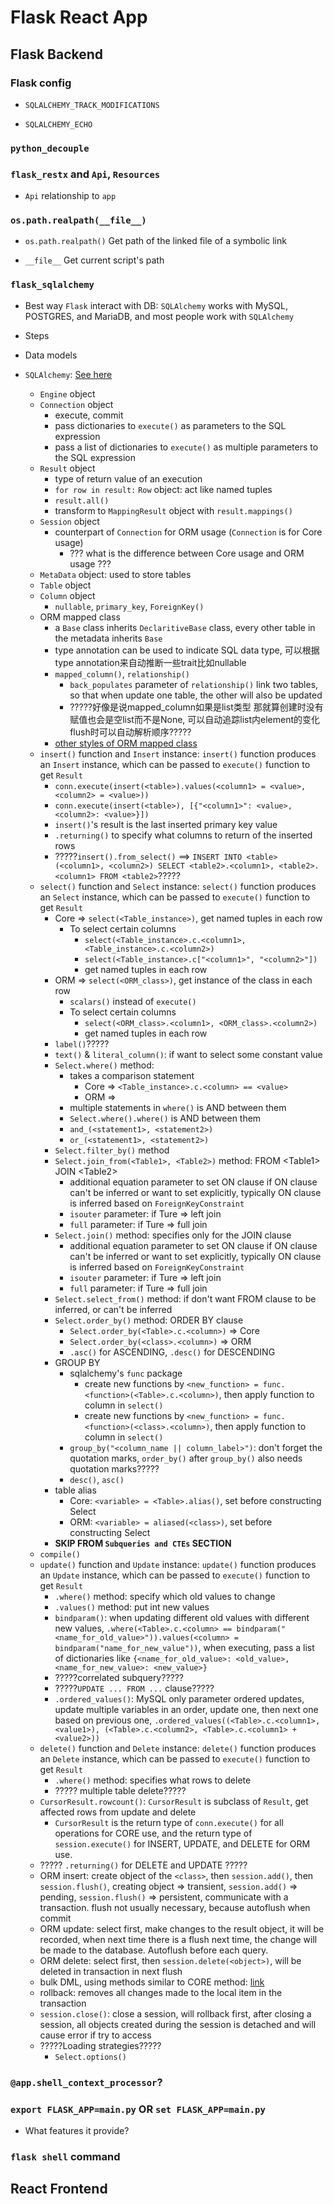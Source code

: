 # Flask React App

## Flask Backend

### Flask config

- `SQLALCHEMY_TRACK_MODIFICATIONS`

- `SQLALCHEMY_ECHO`

### `python_decouple`

### `flask_restx` and `Api`, `Resources`

- `Api` relationship to `app`

### `os.path.realpath(__file__)`

- `os.path.realpath()` Get path of the linked file of a symbolic link

- `__file__` Get current script's path

### `flask_sqlalchemy`

- Best way `Flask` interact with DB: `SQLAlchemy` works with MySQL, POSTGRES, and MariaDB, and most people work with `SQLAlchemy`

- Steps

- Data models

- `SQLAlchemy`: [See here](./SQLAlchemy.md)
  
  - `Engine` object
  - `Connection` object
    - execute, commit
    - pass dictionaries to `execute()` as parameters to the SQL expression
    - pass a list of dictionaries to `execute()` as multiple parameters to the SQL expression
  - `Result` object
    - type of return value of an execution 
    - `for row in result:` `Row` object: act like named tuples
    - `result.all()`
    - transform to `MappingResult` object with `result.mappings()`
  - `Session` object
    - counterpart of `Connection` for ORM usage (`Connection` is for Core usage)
      - ??? what is the difference between Core usage and ORM usage ???
  - `MetaData` object: used to store tables
  - `Table` object
  - `Column` object
    - `nullable`, `primary_key`, `ForeignKey()`
  - ORM mapped class
    - a `Base` class inherits `DeclaritiveBase` class, every other table in the metadata inherits `Base`
    - type annotation can be used to indicate SQL data type, 可以根据type annotation来自动推断一些trait比如nullable
    - `mapped_column()`, `relationship()`
      - `back_populates` parameter of `relationship()` link two tables, so that when update one table, the other will also be updated
      - ?????好像是说mapped_column如果是list类型 那就算创建时没有赋值也会是空list而不是None, 可以自动追踪list内element的变化 flush时可以自动解析顺序?????
    - [other styles of ORM mapped class](https://docs.sqlalchemy.org/en/20/orm/mapping_styles.html#orm-mapping-styles)
  - `insert()` function and `Insert` instance: `insert()` function produces an `Insert` instance, which can be passed to `execute()` function to get `Result`
    - `conn.execute(insert(<table>).values(<column1> = <value>, <column2> = <value>))`
    - `conn.execute(insert(<table>), [{"<column1>": <value>, <column2>: <value>}])`
    - `insert()`'s result is the last inserted primary key value
    - `.returning()` to specify what columns to return of the inserted rows
    - ?????`insert().from_select()` ==> `INSERT INTO <table> (<column1>, <column2>) SELECT <table2>.<column1>, <table2>.<column1> FROM <table2>`?????
  - `select()` function and `Select` instance: `select()` function produces an `Select` instance, which can be passed to `execute()` function to get `Result`
    - Core => `select(<Table_instance>)`, get named tuples in each row
      - To select certain columns
        - `select(<Table_instance>.c.<column1>, <Table_instance>.c.<column2>)`
        - `select(<Table_instance>.c["<column1>", "<column2>"])`
        - get named tuples in each row
    - ORM => `select(<ORM_class>)`, get instance of the class in each row
      - `scalars()` instead of `execute()`
      - To select certain columns
        - `select(<ORM_class>.<column1>, <ORM_class>.<column2>)`
        - get named tuples in each row
    - `label()`?????
    - `text()` & `literal_column()`: if want to select some constant value
    - `Select.where()` method:
      - takes a comparison statement
        - Core => `<Table_instance>.c.<column> == <value>`
        - ORM => 
      - multiple statements in `where()` is AND between them
      - `Select.where().where()` is AND between them
      - `and_(<statement1>, <statement2>)`
      - `or_(<statement1>, <statement2>)`
    - `Select.filter_by()` method
    - `Select.join_from(<Table1>, <Table2>)` method: FROM \<Table1\> JOIN \<Table2\>
      - additional equation parameter to set ON clause if ON clause can't be inferred or want to set explicitly, typically ON clause is inferred based on `ForeignKeyConstraint`
      - `isouter` parameter: if Ture => left join
      - `full` parameter: if Ture => full join
    - `Select.join()` method: specifies only for the JOIN clause
      - additional equation parameter to set ON clause if ON clause can't be inferred or want to set explicitly, typically ON clause is inferred based on `ForeignKeyConstraint`
      - `isouter` parameter: if Ture => left join
      - `full` parameter: if Ture => full join
    - `Select.select_from()` method: if don't want FROM clause to be inferred, or can't be inferred
    - `Select.order_by()` method: ORDER BY clause
      - `Select.order_by(<Table>.c.<column>)` => Core
      - `Select.order_by(<class>.<column>)` => ORM
      - `.asc()` for ASCENDING, `.desc()` for DESCENDING
    - GROUP BY
      - sqlalchemy's `func` package
        - create new functions by `<new_function> = func.<function>(<Table>.c.<column>)`, then apply function to column in `select()`
        - create new functions by `<new_function> = func.<function>(<class>.<column>)`, then apply function to column in `select()`
      - `group_by("<column_name || column_label>")`: don't forget the quotation marks, `order_by()` after `group_by()` also needs quotation marks?????
      - `desc()`, `asc()`
    - table alias
      - Core: `<variable> = <Table>.alias()`, set before constructing Select
      - ORM: `<variable> = aliased(<class>)`, set before constructing Select
    - __SKIP FROM `Subqueries and CTEs` SECTION__
  - `compile()`
  - `update()` function and `Update` instance: `update()` function produces an `Update` instance, which can be passed to `execute()` function to get `Result`
    - `.where()` method: specify which old values to change
    - `.values()` method: put int new values
    - `bindparam()`: when updating different old values with different new values, `.where(<Table>.c.<column> == bindparam("<name_for_old_value>")).values(<column> = bindparam("name_for_new_value"))`, when executing, pass a list of dictionaries like `{<name_for_old_value>: <old_value>, <name_for_new_value>: <new_value>}`
    - ?????correlated subquery?????
    - ?????`UPDATE ... FROM ...` clause?????
    - `.ordered_values()`: MySQL only parameter ordered updates, update multiple variables in an order, update one, then next one based on previous one, `.ordered_values((<Table>.c.<column1>, <value1>), (<Table>.c.<column2>, <Table>.c.<column1> + <value2>))`
  - `delete()` function and `Delete` instance: `delete()` function produces an `Delete` instance, which can be passed to `execute()` function to get `Result`
    - `.where()` method: specifies what rows to delete
    - ????? multiple table delete?????
  - `CursorResult.rowcount()`: `CursorResult` is subclass of `Result`, get affected rows from update and delete
    - `CursorResult` is the return type of `conn.execute()` for all operations for CORE use, and the return type of `session.execute()` for INSERT, UPDATE, and DELETE for ORM use.
  - ????? `.returning()` for DELETE and UPDATE ?????
  - ORM insert: create object of the `<class>`, then `session.add()`, then `session.flush()`, creating object => transient, `session.add()` => pending, `session.flush()` => persistent, communicate with a transaction. flush not usually necessary, because autoflush when commit
  - ORM update: select first, make changes to the result object, it will be recorded, when next time there is a flush next time, the change will be made to the database. Autoflush before each query.
  - ORM delete: select first, then `session.delete(<object>)`, will be deleted in transaction in next flush
  - bulk DML, using methods similar to CORE method: [link](https://docs.sqlalchemy.org/en/20/orm/queryguide/dml.html#orm-expression-update-delete)
  - rollback: removes all changes made to the local item in the transaction
  - `session.close()`: close a session, will rollback first, after closing a session, all objects created during the session is detached and will cause error if try to access
  - ?????Loading strategies?????
    - `Select.options()`

### `@app.shell_context_processor`?

### `export FLASK_APP=main.py` OR `set FLASK_APP=main.py`

- What features it provide?

### `flask shell` command

## React Frontend
